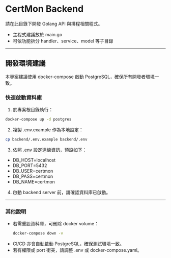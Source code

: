 # CertMon Backend

請在此目錄下開發 Golang API 與排程相關程式。

- 主程式建議放於 main.go
- 可依功能拆分 handler、service、model 等子目錄

---

## 開發環境建議

本專案建議使用 docker-compose 啟動 PostgreSQL，確保所有開發者環境一致。

### 快速啟動資料庫

1. 於專案根目錄執行：

```bash
docker-compose up -d postgres
```

2. 複製 .env.example 作為本地設定：

```bash
cp backend/.env.example backend/.env
```

3. 依照 .env 設定連線資訊，預設如下：
- DB_HOST=localhost
- DB_PORT=5432
- DB_USER=certmon
- DB_PASS=certmon
- DB_NAME=certmon

4. 啟動 backend server 前，請確認資料庫已啟動。

---

### 其他說明
- 若需重設資料庫，可刪除 docker volume：
  ```bash
  docker-compose down -v
  ```
- CI/CD 亦會自動啟動 PostgreSQL，確保測試環境一致。
- 若有權限或 port 衝突，請調整 .env 或 docker-compose.yaml。
